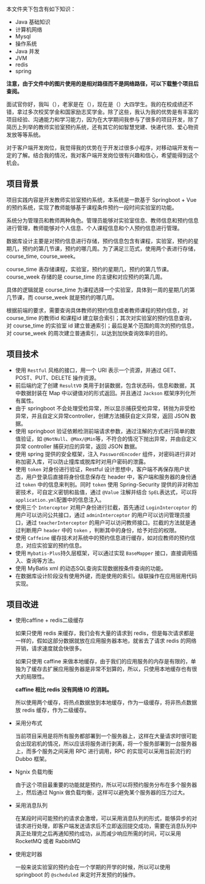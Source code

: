 本文件夹下包含有如下知识：

- Java 基础知识
- 计算机网络
- Mysql
- 操作系统
- Java 并发
- JVM
- redis
- spring

**注意，由于文件中的图片使用的是相对路径而不是网络路径，可以下载整个项目后查阅。**

面试官你好，我叫（），老家是在（），现在是（）大四学生。我的在校成绩还不错，拿过多次校奖学金和国家励志奖学金。除了这些，我认为我的优势是有丰富的项目经验、沟通能力和学习能力，因为在大学期间我参与了很多的项目开发，除了简历上列举的教师实验室预约系统，还有其它的如智慧党建、快递代领、爱心物资发放等等系统。

对于客户端开发岗位，我觉得我的优势在于开发过很多小程序，对移动端开发有一定的了解。结合我的情况，我对客户端开发岗位很有兴趣和信心，希望能得到这个机会。

## 项目背景

项目实践内容是开发教师实验室预约系统，本系统是一款基于 Springboot + Vue 的预约系统，实现了教师能够基于课程条件预约一段时间实验室的功能。

系统分为管理员和教师两种角色。管理员能够对实验室信息、教师信息和预约信息进行管理，教师能够对个人信息、个人课程信息和个人预约信息进行管理。

数据库设计主要是对预约信息进行存储，预约信息包含有课程，实验室，预约的星期几，预约的第几节课，预约的哪几周。为了满足三范式，使用两个表进行存储，course_time, course_week。

course_time 表存储课程，实验室，预约的星期几，预约的第几节课。course_week 存储的是 course_time 的主键和对应预约的第几周。

具体的逻辑就是 course_time 为课程选择一个实验室，具体到一周的星期几的第几节课，而 course_week 就是预约的哪几周。

根据前端的要求，需要查询具体教师的预约信息或者教师课程的预约信息，对 course_time 的教师id 和课程id 建立联合索引；其次对实验室的预约信息查询，对 course_time 的实验室 id 建立普通索引；最后是某个范围的周次的预约信息，对 course_week 的周次建立普通索引，以达到加快查询效率的目的。

## 项目技术

- 使用 `Restful` 风格的接口，用一个 URI 表示一个资源，并通过 GET、POST、PUT、DELETE 操作资源。
- 前后端约定了创建 `ResultVO` 类用于封装数据，包含状态码，信息和数据，其中数据封装在 Map 中以键值对的形式返回。并且通过 `Jackson` 框架序列化所有属性。
- 由于 springboot 不会处理受检异常，所以显示捕获受检异常，转抛为非受检异常，并且自定义异常controller，创建方法捕获自定义异常，返回 JSON 数据。
- 使用 springboot 验证依赖检测前端请求参数，通过注解的方式进行简单的数值验证，如 `@NotNull`、`@Max/@Min`等，不符合的情况下抛出异常，并由自定义异常 controller 捕获对应的异常，返回 JSON 数据。
- 使用 spring 提供的安全框架，注入 `PasswordEncoder` 组件，对密码进行非对称加密入库，可以防止撞库或脱库时对用户密码的泄露。
- 使用 `token` 对身份进行验证，Restful 设计思想中，客户端不再保存用户状态，用户登录后直接将身份信息保存在 header 中，客户端和服务器的身份通过 `token` 中的信息来判别。同时 `token` 使用 Spring-Security 提供的非对称加密技术，可自定义密钥和盐值，通过 `@Value` 注解并结合 `SpEL`表达式，可以将`application.yml`配置中的信息注入。
- 使用三个 `Interceptor` 对用户身份进行拦截，首先通过 `LoginInterceptor` 的用户可以访问公共接口，通过 `adminInterceptor` 的用户可以访问管理员接口，通过 `teacherInterceptor` 的用户可以访问教师接口。拦截的方法就是通过判断用户 `header` 中的 `token` ，判断其中的身份，给予对应的权限。
- 使用 `Caffeine` 缓存技术对系统中的预约信息进行缓存，如对应教师的预约信息，对应实验室的预约信息。
- 使用 `Mybatis-Plus`持久层框架，可以通过实现 `BaseMapper` 接口，直接调用插入、查询等方法。
- 使用 MyBatis xml 的动态SQL查询实现数据按条件查询的功能。
- 在数据库设计阶段没有使用外键，而是使用的索引。级联操作在应用层用代码实现。

## 项目改进

- 使用caffine + redis二级缓存

  如果只使用 redis 来缓存，我们会有大量的请求到 redis，但是每次请求都是一样的，假如这部分数据就放在应用服务器本地，就省去了请求 redis 的网络开销，请求速度就会快很多。

  如果只使用 caffine 来做本地缓存，由于我们的应用服务的内存是有限的，单独为了缓存去扩展应用服务器是非常不划算的，所以，只使用本地缓存也有很大的局限性。

  **caffine 相比 redis 没有网络 IO 的消耗。**

  所以使用两个缓存，将热点数据放到本地缓存，作为一级缓存，将非热点数据放 redis 缓存，作为二级缓存。

- 采用分布式

  当前项目采用是将所有服务都部署到一个服务器上，这样在大量请求时很可能会出现宕机的情况，所以应该将服务进行剥离，将一个服务部署到一台服务器上，而多个服务之间采用 RPC 进行调用，RPC 的实现可以采用当前流行的 Dubbo 框架。 	

- Ngnix 负载均衡

  由于这个项目最重要的功能就是预约，所以可以将预约服务分布在多个服务器上，然后通过 Ngnix 做负载均衡，这样可以避免某个服务器的压力过大。

- 采用消息队列

  在某段时间可能预约的请求会激增，可以采用消息队列的形式，能够异步的对请求进行处理，即客户端发送请求后不立即返回提交成功，需要在消息队列中真正处理完之后再通知预约成功，从而减少响应所需的时间，可以采用 RocketMQ 或者 RabbitMQ

- 使用定时器

  一般来说实验室的预约会在一个学期的开学的时候，所以可以使用 springboot 的 `@scheduled` 来定时开发预约的操作。

